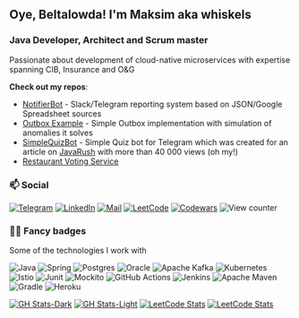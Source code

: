 ## Oye, Beltalowda! I'm Maksim aka whiskels
### Java Developer, Architect and Scrum master

Passionate about development of cloud-native microservices with expertise spanning CIB, Insurance and O&G

**Check out my repos**:
- [NotifierBot](https://github.com/whiskels/TelegramNotifierBot) - Slack/Telegram reporting system based on JSON/Google Spreadsheet sources
- [Outbox Example](https://github.com/whiskels/outbox-example) - Simple Outbox implementation with simulation of anomalies it solves 
- [SimpleQuizBot](https://github.com/whiskels/simpleQuizBot) - Simple Quiz bot for Telegram which was created for an article on [JavaRush](https://javarush.ru) with more than 40 000 views (oh my!)
- [Restaurant Voting Service](https://github.com/whiskels/Restaurant-Voting-REST-API)

### 📫  Social
[![Telegram](https://img.shields.io/badge/TELEGRAM-WHISKELS-grey?logo=telegram&style=for-the-badge)](https://t.me/whiskels) [![LinkedIn](https://img.shields.io/badge/linkedin-grey.svg?style=for-the-badge&logo=linkedin&logoColor=white)](https://www.linkedin.com/in/whiskels
) [![Mail](https://img.shields.io/badge/mail-grey?logo=Gmail&style=for-the-badge)](mailto:kuzmingeo@gmail.com?subject=[GitHub]) [![LeetCode](https://img.shields.io/badge/LEETCODE-grey?logo=leetcode&style=for-the-badge)](https://leetcode.com/whiskels/)
[![Codewars](https://img.shields.io/badge/Codewars-grey?style=for-the-badge&logo=codewars&logoColor=red)](https://www.codewars.com/users/whiskels) ![View counter](https://komarev.com/ghpvc/?username=whiskels&style=for-the-badge)

### 👨‍💻  Fancy badges
Some of the technologies I work with

![Java](https://img.shields.io/badge/java-grey.svg?style=for-the-badge&logo=java&logoColor=white) ![Spring](https://img.shields.io/badge/spring-grey.svg?style=for-the-badge&logo=spring&logoColor=white) ![Postgres](https://img.shields.io/badge/postgres-grey.svg?style=for-the-badge&logo=postgresql&logoColor=white) ![Oracle](https://img.shields.io/badge/Oracle-grey?style=for-the-badge&logo=oracle&logoColor=white) ![Apache Kafka](https://img.shields.io/badge/Apache%20Kafka-grey?style=for-the-badge&logo=apachekafka) ![Kubernetes](https://img.shields.io/badge/kubernetes-grey.svg?style=for-the-badge&logo=kubernetes&logoColor=white) ![Istio](https://img.shields.io/badge/ISTIO-grey?logo=istio&style=for-the-badge&logoColor=white) ![Junit](https://img.shields.io/badge/JUnit-grey.svg?style=for-the-badge&logo=Junit5&logoColor=white) ![Mockito](https://img.shields.io/badge/mockito-grey.svg?style=for-the-badge&logo=mockito&logoColor=white) ![GitHub Actions](https://img.shields.io/badge/github%20actions-grey.svg?style=for-the-badge&logo=githubactions&logoColor=white) ![Jenkins](https://img.shields.io/badge/jenkins-grey.svg?style=for-the-badge&logo=jenkins&logoColor=white) ![Apache Maven](https://img.shields.io/badge/Apache%20Maven-grey?style=for-the-badge&logo=Apache%20Maven&logoColor=white) ![Gradle](https://img.shields.io/badge/Gradle-grey.svg?style=for-the-badge&logo=Gradle&logoColor=white) ![Heroku](https://img.shields.io/badge/heroku-grey.svg?style=for-the-badge&logo=heroku&logoColor=white)


[![GH Stats-Dark](https://github-readme-stats.vercel.app/api?username=whiskels&show_icons=true&theme=dark&include_all_commits=true&hide_rank=true#gh-dark-mode-only)](https://github.com/whiskels/#gh-dark-mode-only)
[![GH Stats-Light](https://github-readme-stats.vercel.app/api?username=whiskels&show_icons=true&theme=default&include_all_commits=true&hide_rank=true#gh-light-mode-only)](https://github.com/whiskels/#gh-light-mode-only)
[![LeetCode Stats](https://leetcode.card.workers.dev/whiskels?theme=default&font=baloo&extension=null#gh-light-mode-only)](https://leetcode.com/u/whiskels/#gh-light-mode-only)
[![LeetCode Stats](https://leetcode.card.workers.dev/whiskels?theme=dark&font=baloo&extension=null#gh-dark-mode-only)](https://leetcode.com/u/whiskels/#gh-dark-mode-only)

